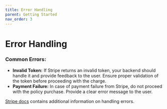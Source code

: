 ```yaml
---
title: Error Handling
parent: Getting Started
nav_order: 3
---
```

# Error Handling 

### Common Errors:
- **Invalid Token:** If Stripe returns an invalid token, your backend should handle it and provide feedback to the user. Ensure proper validation of the token before proceeding with the charge.
- **Payment Failure:** In case of payment failure from Stripe, do not proceed with the policy purchase. Provide a clear error message to the user.

[Stripe docs](https://docs.stripe.com/error-handling) contains additional information on handling errors. 